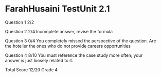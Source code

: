 # FarahHusaini TestUnit 2.1

Question 1  2/2

Question 2  2/4
            Incomplete answer, revise the formula

Question 3  0/4
            You completely missed the perspective of the question.
            Are the hotelier the ones who do not provide careers
            opportunities

Question 4  8/10
            You must reference the case study more often; your answer
            is just loosely related to it.

Total Score 12/20 Grade 4

